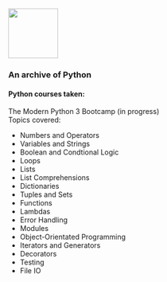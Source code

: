 # <img src="https://upload.wikimedia.org/wikipedia/commons/thumb/c/c3/Python-logo-notext.svg/1024px-Python-logo-notext.svg.png" width="100">

### An archive of Python

#### Python courses taken:

The Modern Python 3 Bootcamp (in progress)</br>
Topics covered:
* Numbers and Operators
* Variables and Strings
* Boolean and Condtional Logic
* Loops
* Lists
* List Comprehensions
* Dictionaries
* Tuples and Sets
* Functions
* Lambdas
* Error Handling
* Modules
* Object-Orientated Programming
* Iterators and Generators
* Decorators
* Testing
* File IO
